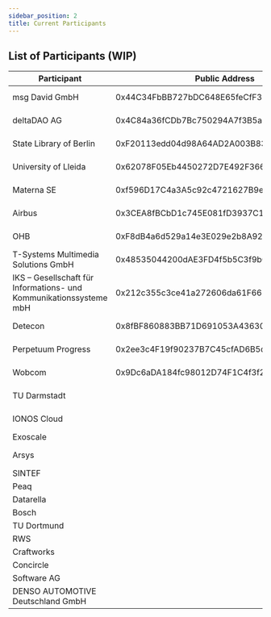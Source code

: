 ```yaml
---
sidebar_position: 2
title: Current Participants
---
```



## List of Participants (WIP)

| Participant                         | Public Address                             | Status        | Gaia-X Participant Self-Description                                  |
| ----------------------------------- | ------------------------------------------ | ------------- | -------------------------------------------------------------------- |
| msg David GmbH                      | 0x44C34FbBB727bDC648E65feCfF3FB9D4c85f1fe4 | Participant   | https://delta-dao.com/.well-known/participantMsgDavid.json           |
| deltaDAO AG                         | 0x4C84a36fCDb7Bc750294A7f3B5ad5CA8F74C4A52 | Federator     | https://delta-dao.com/.well-known/participantdeltadao.json           |
| State Library of Berlin             | 0xF20113edd04d98A64AD2A003B836677E1c9aACAD | Federator     | https://delta-dao.com/.well-known/participantStateLibraryBerlin.json |
| University of Lleida                | 0x62078F05Eb4450272D7E492F3660835826906822 | Federator     | https://delta-dao.com/.well-known/participantUniversitydeLleida.json |
| Materna SE                          | 0xf596D17C4a3A5c92c4721627B9e5E5064651BF46 | Participant   | https://delta-dao.com/.well-known/participantMaterna.json            |
| Airbus                              | 0x3CEA8fBCbD1c745E081fD3937C18eE0b6Cc3f1b1 | Participant   | https://delta-dao.com/.well-known/participantAirbus.json             |
| OHB                                 | 0xF8dB4a6d529a14e3E029e2b8A9279f408909Fa20 | Participant   | https://delta-dao.com/.well-known/participantOHBdigital.json         |
| T-Systems Multimedia Solutions GmbH | 0x48535044200dAE3FD4f5b5C3f9b077fa5c230Ef3 | Participant   | https://delta-dao.com/.well-known/participantTsystemsMMS.json        |
| IKS – Gesellschaft für Informations- und Kommunikationssysteme mbH | 0x212c355c3ce41a272606da61F661dDd2b7F8a4B1 | Participant   | https://delta-dao.com/.well-known/participantIKS.json |
| Detecon                             | 0x8fBF860883BB71D691053A4363030Dc1c65f7017 | Participant   | https://delta-dao.com/.well-known/participantDetecon.json            |
| Perpetuum Progress                  | 0x2ee3c4F19f90237B7C45cfAD6B5dC4b5840563Ec | Participant   | https://delta-dao.com/.well-known/participantPerpetuumProgress.json  |
| Wobcom                              | 0x9Dc6aDA184fc98012D74F1C4f3f223183A4745D4 | Federator     | https://delta-dao.com/.well-known/participantWobcom.json             |
| TU Darmstadt                        |                                            | Federator     | https://ptw.tu-darmstadt.euprogigant.io/sd/participant.json          |
| IONOS Cloud                         |                                            | Federator     | https://delta-dao.com/.well-known/participantIONOS.json              |
| Exoscale                            |                                            | Federator     | https://a1.digital.euprogigant.io/sd/participant.json                |
| Arsys                               |                                            | Federator     | https://arlabdevelopments.com/.well-known/ArsysParticipant.json      |
| SINTEF                              |                                            | Participant   |                                                                      |
| Peaq                                |                                            | Participant   |                                                                      |
| Datarella                           |                                            | Participant   |                                                                      |
| Bosch                               |                                            | Participant   |                                                                      |
| TU Dortmund                         |                                            | Participant   |                                                                      |
| RWS                                 |                                            | Participant   |                                                                      |
| Craftworks                          |                                            | Participant   |                                                                      |
| Concircle                           |                                            | Participant   |                                                                      |
| Software AG                         |                                            | Participant   |                                                                      |
| DENSO AUTOMOTIVE Deutschland GmbH   |                                            | Participant   |                                                                      |
